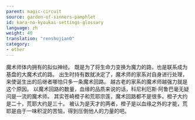 ```yaml
---
parent: magic-circuit
source: garden-of-sinners-pamphlet
id: kara-no-kyoukai-settings-glossary
language: zh
weight: 40
translation: "renshujian0"
category:
- other
---
```


魔术师体内拥有的拟似神经。
既是为了将生命力变换为魔力的路，也是联系成为基盘的大魔术式的路。
出生时持有数就决定了，魔术师的家系对自身进行处理，来使诞生出的后继者哪怕只多一条魔术回路。
越古老的家系的魔术师越强力就是这个原因。
以魔术回路的数量，血缘的品质来说的话，科尼利厄斯·阿鲁巴毫无疑问是一流的魔术师。
其实苍崎橙子和荒耶宗莲，魔术回路都不是很多。橙子大约是二十，荒耶大约是三十。
被认为是天才的两者，橙子是以血缘之外的才能，荒耶是由于一味积淀的苦恼，得到压倒他人的力量的吧。
